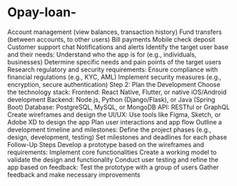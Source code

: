 # Opay-loan-
Account management (view balances, transaction history)
Fund transfers (between accounts, to other users)
Bill payments
Mobile check deposit
Customer support chat
Notifications and alerts
Identify the target user base and their needs:
Understand who the app is for (e.g., individuals, businesses)
Determine specific needs and pain points of the target users
Research regulatory and security requirements:
Ensure compliance with financial regulations (e.g., KYC, AML)
Implement security measures (e.g., encryption, secure authentication)
Step 2: Plan the Development
Choose the technology stack:
Frontend: React Native, Flutter, or native iOS/Android development
Backend: Node.js, Python (Django/Flask), or Java (Spring Boot)
Database: PostgreSQL, MySQL, or MongoDB
API: RESTful or GraphQL
Create wireframes and design the UI/UX:
Use tools like Figma, Sketch, or Adobe XD to design the app
Plan user interactions and app flow
Outline a development timeline and milestones:
Define the project phases (e.g., design, development, testing)
Set milestones and deadlines for each phase
Follow-Up Steps
Develop a prototype based on the wireframes and requirements:
Implement core functionalities
Create a working model to validate the design and functionality
Conduct user testing and refine the app based on feedback:
Test the prototype with a group of users
Gather feedback and make necessary improvements




